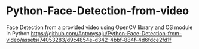 # Python-Face-Detection-from-video
Face Detection from a provided video using OpenCV library and OS module in Python
https://github.com/Antonysaju/Python-Face-Detection-from-video/assets/74053283/d9c4854e-d342-4bbf-884f-4d6fdce2fd1f
